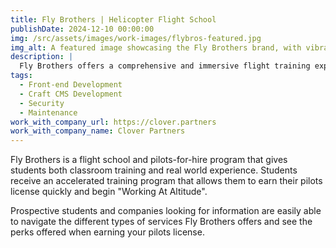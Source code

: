 ```yaml
---
title: Fly Brothers | Helicopter Flight School
publishDate: 2024-12-10 00:00:00
img: /src/assets/images/work-images/flybros-featured.jpg
img_alt: A featured image showcasing the Fly Brothers brand, with vibrant colors symbolizing the dynamic and high-energy nature of helicopter flight training.
description: |
  Fly Brothers offers a comprehensive and immersive flight training experience, combining classroom instruction with hands-on practice. With a focus on efficiency and excellence, the program equips aspiring pilots with the skills and certifications needed to soar into their aviation careers. Whether you're a student aiming to earn your pilot's license or a company seeking professional flight services, Fly Brothers delivers expertise and reliability at every altitude.
tags:
  - Front-end Development
  - Craft CMS Development
  - Security
  - Maintenance
work_with_company_url: https://clover.partners
work_with_company_name: Clover Partners
---
```


Fly Brothers is a flight school and pilots-for-hire program that gives students both classroom training and real world experience. Students receive an accelerated training program that allows them to earn their pilots license quickly and begin "Working At Altitude".

Prospective students and companies looking for information are easily able to navigate the different types of services Fly Brothers offers and see the perks offered when earning your pilots license.
